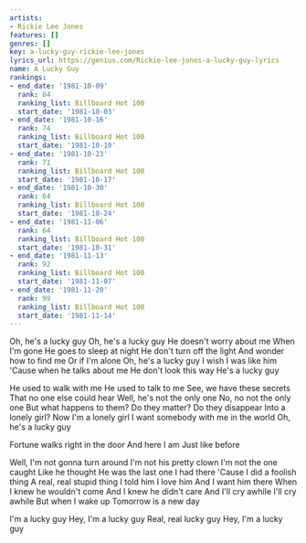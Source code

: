 ```yaml
---
artists:
- Rickie Lee Jones
features: []
genres: []
key: a-lucky-guy-rickie-lee-jones
lyrics_url: https://genius.com/Rickie-lee-jones-a-lucky-guy-lyrics
name: A Lucky Guy
rankings:
- end_date: '1981-10-09'
  rank: 84
  ranking_list: Billboard Hot 100
  start_date: '1981-10-03'
- end_date: '1981-10-16'
  rank: 74
  ranking_list: Billboard Hot 100
  start_date: '1981-10-10'
- end_date: '1981-10-23'
  rank: 71
  ranking_list: Billboard Hot 100
  start_date: '1981-10-17'
- end_date: '1981-10-30'
  rank: 64
  ranking_list: Billboard Hot 100
  start_date: '1981-10-24'
- end_date: '1981-11-06'
  rank: 64
  ranking_list: Billboard Hot 100
  start_date: '1981-10-31'
- end_date: '1981-11-13'
  rank: 92
  ranking_list: Billboard Hot 100
  start_date: '1981-11-07'
- end_date: '1981-11-20'
  rank: 99
  ranking_list: Billboard Hot 100
  start_date: '1981-11-14'
---
```

Oh, he's a lucky guy
Oh, he's a lucky guy
He doesn't worry about me
When I'm gone
He goes to sleep at night
He don't turn off the light
And wonder how to find me
Or if I'm alone
Oh, he's a lucky guy
I wish I was like him
'Cause when he talks about me
He don't look this way
He's a lucky guy

He used to walk with me
He used to talk to me
See, we have these secrets
That no one else could hear
Well, he's not the only one
No, no not the only one
But what happens to them?
Do they matter?
Do they disappear
Into a lonely girl?
Now I'm a lonely girl
I want somebody with me in the world
Oh, he's a lucky guy

Fortune walks right in the door
And here I am
Just like before

Well, I'm not gonna turn around
I'm not his pretty clown
I'm not the one caught
Like he thought
He was the last one I had there
'Cause I did a foolish thing
A real, real stupid thing
I told him I love him
And I want him there
When I knew he wouldn't come
And I knew he didn't care
And I'll cry awhile
I'll cry awhile
But when I wake up
Tomorrow is a new day

I'm a lucky guy
Hey, I'm a lucky guy
Real, real lucky guy
Hey, I'm a lucky guy
